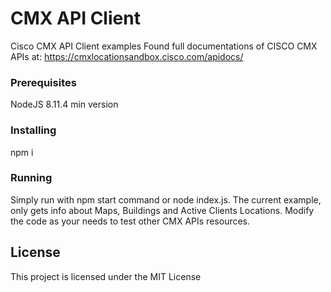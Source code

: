 # CMX API Client

Cisco CMX API Client examples
Found full documentations of CISCO CMX APIs at: https://cmxlocationsandbox.cisco.com/apidocs/

### Prerequisites

NodeJS 8.11.4 min version

### Installing

npm i

### Running

Simply run with npm start command or node index.js.
The current example, only gets info about Maps, Buildings and Active Clients Locations.
Modify the code as your needs to test other CMX APIs resources.

## License

This project is licensed under the MIT License

